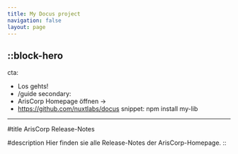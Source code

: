 ```yaml
---
title: My Docus project
navigation: false
layout: page
---
```


::block-hero
---
cta:
  - Los gehts!
  - /guide
secondary:
  - ArisCorp Homepage öffnen →
  - https://github.com/nuxtlabs/docus
snippet: npm install my-lib
---

#title
ArisCorp Release-Notes

#description
Hier finden sie alle Release-Notes der ArisCorp-Homepage.
::
